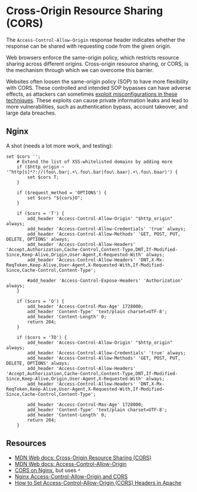 # Cross-Origin Resource Sharing (CORS)

The `Access-Control-Allow-Origin` response header indicates whether the response can be shared with requesting code from the given origin.

Web browsers enforce the same-origin policy, which restricts resource sharing across different origins. Cross-origin resource sharing, or CORS, is the mechanism through which we can overcome this barrier. 

Websites often loosen the same-origin policy (SOP) to have more flexibility with CORS. These controlled and intended SOP bypasses can have adverse effects, as attackers can sometimes [exploit misconfigurations in these techniques](red-app:docs/techniques/sop). These exploits can cause private information leaks and lead to more vulnerabilities, such as authentication bypass, account takeover, and large data breaches.

## Nginx

A shot (needs a lot more work, and testing):

```text
set $cors '';
    # Extend the list of XSS-whitelisted domains by adding more
    if ($http_origin ~ '^http[s]*?://(foo\.bar|.+\.foo\.bar|fou\.baar|.+\.fou\.baar)') {
        set $cors T;
    }

    if ($request_method = 'OPTIONS') {
        set $cors "${cors}O";
    }

    if ($cors = 'T') {
        add_header 'Access-Control-Allow-Origin' "$http_origin" always;
        add_header 'Access-Control-Allow-Credentials' 'true' always;
        add_header 'Access-Control-Allow-Methods' 'GET, POST, PUT, DELETE, OPTIONS' always;
        add_header 'Access-Control-Allow-Headers' 'Accept,Authorization,Cache-Control,Content-Type,DNT,If-Modified-Since,Keep-Alive,Origin,User-Agent,X-Requested-With' always;
        add_header 'Access-Control-Allow-Headers' 'DNT,X-Mx-ReqToken,Keep-Alive,User-Agent,X-Requested-With,If-Modified-Since,Cache-Control,Content-Type';

        #add_header 'Access-Control-Expose-Headers' 'Authorization' always;
    }

    if ($cors = 'O') {
        add_header 'Access-Control-Max-Age' 1728000;
        add_header 'Content-Type' 'text/plain charset=UTF-8';
        add_header 'Content-Length' 0;
        return 204;
    }

    if ($cors = 'TO') {
        add_header 'Access-Control-Allow-Origin' "$http_origin" always;
        add_header 'Access-Control-Allow-Credentials' 'true' always;
        add_header 'Access-Control-Allow-Methods' 'GET, POST, PUT, DELETE, OPTIONS' always;
        add_header 'Access-Control-Allow-Headers' 'Accept,Authorization,Cache-Control,Content-Type,DNT,If-Modified-Since,Keep-Alive,Origin,User-Agent,X-Requested-With' always;
        add_header 'Access-Control-Allow-Headers' 'DNT,X-Mx-ReqToken,Keep-Alive,User-Agent,X-Requested-With,If-Modified-Since,Cache-Control,Content-Type';

        add_header 'Access-Control-Max-Age' 1728000;
        add_header 'Content-Type' 'text/plain charset=UTF-8';
        add_header 'Content-Length' 0;
        return 204;
    }
```

## Resources

* [MDN Web docs: Cross-Origin Resource Sharing (CORS)](https://developer.mozilla.org/en-US/docs/Web/HTTP/CORS)
* [MDN Web docs: Access-Control-Allow-Origin](https://developer.mozilla.org/en-US/docs/Web/HTTP/Headers/Access-Control-Allow-Origin)
* [CORS on Nginx](https://enable-cors.org/server_nginx.html), but uses `*`
* [Nginx Access-Control-Allow-Origin and CORS](https://distinctplace.com/2017/04/17/nginx-access-control-allow-origin-cors/)
* [How to Set Access-Control-Allow-Origin (CORS) Headers in Apache](https://ubiq.co/tech-blog/set-access-control-allow-origin-cors-headers-apache/)